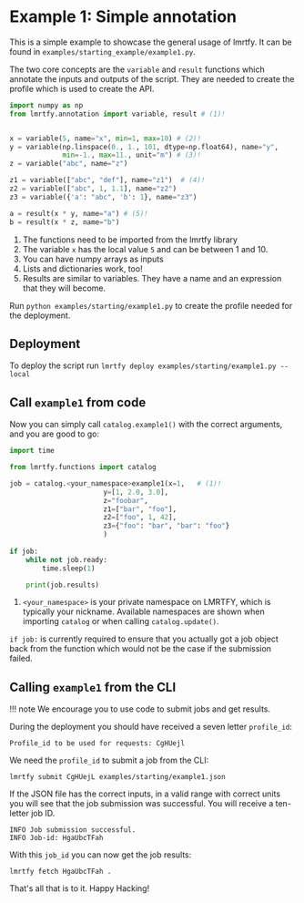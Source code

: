 # Example 1: Simple annotation
This is a simple example to showcase the general usage of lmrtfy. It can be found 
in `examples/starting_example/example1.py`.

The two core concepts are the `variable` and `result` functions which annotate the inputs and
outputs of the script. They are needed to create the profile which is used to create the API.

```python title="example1.py" linenums="1"
import numpy as np
from lmrtfy.annotation import variable, result # (1)!


x = variable(5, name="x", min=1, max=10) # (2)!
y = variable(np.linspace(0., 1., 101, dtype=np.float64), name="y", 
             min=-1., max=11., unit="m") # (3)!
z = variable("abc", name="z")

z1 = variable(["abc", "def"], name="z1")  # (4)!
z2 = variable(["abc", 1, 1.1], name="z2") 
z3 = variable({'a': "abc", 'b': 1}, name="z3") 

a = result(x * y, name="a") # (5)!
b = result(x * z, name="b")
```

1. The functions need to be imported from the lmrtfy library
2. The variable `x` has the local value `5` and can be between 1 and 10.
3. You can have numpy arrays as inputs
4. Lists and dictionaries work, too!
5. Results are similar to variables. They have a name and an expression that they will become.

Run `python examples/starting/example1.py` to create the profile needed for the deployment.

## Deployment
To deploy the script run `lmrtfy deploy examples/starting/example1.py --local`

## Call `example1` from code
Now you can simply call `catalog.example1()` with the correct arguments, and you are good to go:
```py title="call_example1.py" linenums="1"
import time

from lmrtfy.functions import catalog

job = catalog.<your_namespace>example1(x=1,   # (1)!
                       y=[1, 2.0, 3.0],
                       z="foobar",
                       z1=["bar", "foo"],
                       z2=["foo", 1, 42],
                       z3={"foo": "bar", "bar": "foo"}
                       )
                      
if job:
    while not job.ready:
        time.sleep(1)

    print(job.results)
```

1. `<your_namespace>` is your private namespace on LMRTFY, which is typically your nickname.
Available namespaces are shown when importing `catalog` or when calling `catalog.update()`. 

`if job:` is currently required to ensure that you actually got a job object back from the function 
which would not be the case if the submission failed.

## Calling `example1` from the CLI

!!! note
    We encourage you to use code to submit jobs and get results. 

During the deployment you should  have received a seven letter `profile_id`:
```shell
Profile_id to be used for requests: CgHUejl
```

We need the `profile_id` to submit a job from the CLI:

```shell
lmrtfy submit CgHUejL examples/starting/example1.json
```

If the JSON file has the correct inputs, in a valid range with correct units you will see that the
job submission was successful. You will receive a ten-letter job ID.

```shell
INFO Job submission successful.
INFO Job-id: HgaUbcTFah
```

With this `job_id` you can now get the job results:
```shell
lmrtfy fetch HgaUbcTFah .  
```

That's all that is to it. Happy Hacking!
